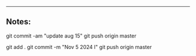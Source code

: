 ----

## Notes:

git commit -am "update aug 15"
git push origin master

git add .
git commit -m "Nov 5 2024 I"
git push origin master
